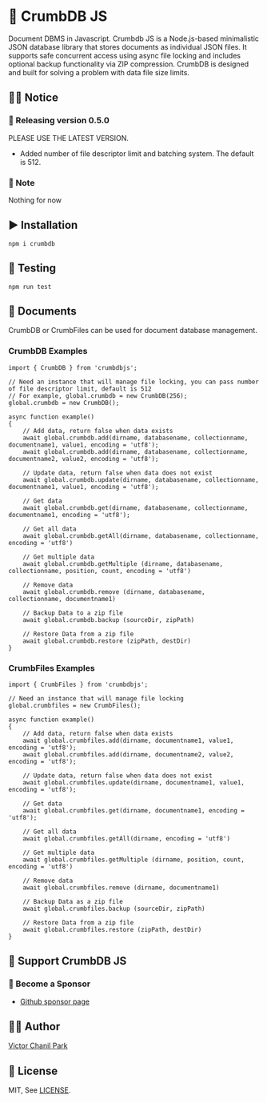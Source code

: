 # 🥇 CrumbDB JS

Document DBMS in Javascript. Crumbdb JS is a Node.js-based minimalistic JSON database library that stores documents as individual JSON files. It supports safe concurrent access using async file locking and includes optional backup functionality via ZIP compression. CrumbDB is designed and built for solving a problem with data file size limits.

## 👨‍🏫 Notice

### 🎉 Releasing version 0.5.0

PLEASE USE THE LATEST VERSION.

- Added number of file descriptor limit and batching system. The default is 512.

### 📢 Note

Nothing for now

## ▶️ Installation

```
npm i crumbdb
```

## 🔄 Testing

```
npm run test
```

## 📖 Documents

CrumbDB or CrumbFiles can be used for document database management.

### CrumbDB Examples

```
import { CrumbDB } from 'crumbdbjs';

// Need an instance that will manage file locking, you can pass number of file descriptor limit, default is 512
// For example, global.crumbdb = new CrumbDB(256);
global.crumbdb = new CrumbDB();

async function example()
{
    // Add data, return false when data exists
    await global.crumbdb.add(dirname, databasename, collectionname, documentname1, value1, encoding = 'utf8');
    await global.crumbdb.add(dirname, databasename, collectionname, documentname2, value2, encoding = 'utf8');

    // Update data, return false when data does not exist
    await global.crumbdb.update(dirname, databasename, collectionname, documentname1, value1, encoding = 'utf8');

    // Get data
    await global.crumbdb.get(dirname, databasename, collectionname, documentname1, encoding = 'utf8');

    // Get all data
    await global.crumbdb.getAll(dirname, databasename, collectionname, encoding = 'utf8')

    // Get multiple data
    await global.crumbdb.getMultiple (dirname, databasename, collectionname, position, count, encoding = 'utf8')

    // Remove data
    await global.crumbdb.remove (dirname, databasename, collectionname, documentname1)

    // Backup Data to a zip file
    await global.crumbdb.backup (sourceDir, zipPath)

    // Restore Data from a zip file
    await global.crumbdb.restore (zipPath, destDir)
}
```

### CrumbFiles Examples

```
import { CrumbFiles } from 'crumbdbjs';

// Need an instance that will manage file locking
global.crumbfiles = new CrumbFiles();

async function example()
{
    // Add data, return false when data exists
    await global.crumbfiles.add(dirname, documentname1, value1, encoding = 'utf8');
    await global.crumbfiles.add(dirname, documentname2, value2, encoding = 'utf8');

    // Update data, return false when data does not exist
    await global.crumbfiles.update(dirname, documentname1, value1, encoding = 'utf8');

    // Get data
    await global.crumbfiles.get(dirname, documentname1, encoding = 'utf8');

    // Get all data
    await global.crumbfiles.getAll(dirname, encoding = 'utf8')

    // Get multiple data
    await global.crumbfiles.getMultiple (dirname, position, count, encoding = 'utf8')

    // Remove data
    await global.crumbfiles.remove (dirname, documentname1)

    // Backup Data as a zip file
    await global.crumbfiles.backup (sourceDir, zipPath)

    // Restore Data from a zip file
    await global.crumbfiles.restore (zipPath, destDir)
}
```

## 💪 Support CrumbDB JS

### 👼 Become a Sponsor

- [Github sponsor page](https://github.com/sponsors/opdev1004)

## 👨‍💻 Author

[Victor Chanil Park](https://github.com/opdev1004)

## 💯 License

MIT, See [LICENSE](./LICENSE).
